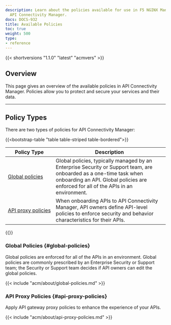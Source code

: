 ```yaml
---
description: Learn about the policies available for use in F5 NGINX Management Suite
  API Connectivity Manager.
docs: DOCS-932
title: Available Policies
toc: true
weight: 500
type:
- reference
---
```


{{< shortversions "1.1.0" "latest" "acmvers" >}}

## Overview

This page gives an overview of the available policies in API Connectivity Manager. Policies allow you to protect and secure your services and their data.

---

## Policy Types

There are two types of policies for API Connectivity Manager:

{{<bootstrap-table "table table-striped table-bordered">}}

| Policy Type                                    | Description                                                                                                                                             |
|------------------------------------------------|---------------------------------------------------------------------------------------------------------------------------------------------------------|
| [Global&nbsp;policies](#global-policies)       | Global policies, typically managed by an Enterprise Security or Support team, are onboarded as a one-time task when onboarding an API. Global policies are enforced for all of the APIs in an environment.                 |
| [API&nbsp;proxy&nbsp;policies](#api-proxy-policies) | When onboarding APIs to API Connectivity Manager, API owners define API-level policies to enforce security and behavior characteristics for their APIs. |

{{</bootstrap-table>}}

### Global Policies {#global-policies}

Global policies are enforced for all of the APIs in an environment. Global policies are commonly prescribed by an Enterprise Security or Support team; the Security or Support team decides if API owners can edit the global policies.

{{< include "acm/about/global-policies.md" >}}

### API Proxy Policies {#api-proxy-policies}

Apply API gateway proxy policies to enhance the experience of your APIs.

{{< include "acm/about/api-proxy-policies.md" >}}

